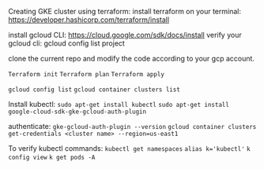 Creating GKE cluster using terraform:
install terraform on your terminal: https://developer.hashicorp.com/terraform/install

install gcloud CLI: https://cloud.google.com/sdk/docs/install
verify your gcloud cli: gcloud config list project

clone the current repo and modify the code according to your gcp account.

`Terraform init`
`Terraform plan`
`Terraform apply`

`gcloud config list`
`gcloud container clusters list`

Install kubectl: 
`sudo apt-get install kubectl`
`sudo apt-get install google-cloud-sdk-gke-gcloud-auth-plugin`

authenticate: 
`gke-gcloud-auth-plugin --version`
`gcloud container clusters get-credentials <cluster name> --region=us-east1`

To verify kubectl commands: 
  `kubectl get namespaces`
  `alias k='kubectl'`
  `k config view`
  `k get pods -A`
